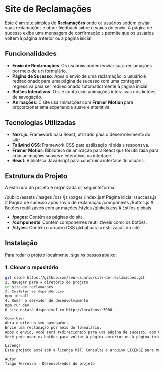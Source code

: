 # Site de Reclamações

Este é um site simples de **Reclamações** onde os usuários podem enviar suas reclamações e obter feedback sobre o status do envio. A página de sucesso exibe uma mensagem de confirmação e permite que os usuários voltem à página anterior ou à página inicial.

## Funcionalidades

- **Envio de Reclamações**: Os usuários podem enviar suas reclamações por meio de um formulário.
- **Página de Sucesso**: Após o envio de uma reclamação, o usuário é redirecionado para uma página de sucesso com uma contagem regressiva para ser redirecionado automaticamente à página inicial.
- **Botões Interativos**: O site conta com animações interativas nos botões de navegação.
- **Animações**: O site usa animações com **Framer Motion** para proporcionar uma experiência suave e interativa.

## Tecnologias Utilizadas

- **Next.js**: Framework para React, utilizado para o desenvolvimento do site.
- **Tailwind CSS**: Framework CSS para estilização rápida e responsiva.
- **Framer Motion**: Biblioteca de animação para React que foi utilizada para criar animações suaves e interativas na interface.
- **React**: Biblioteca JavaScript para construir a interface do usuário.

## Estrutura do Projeto

A estrutura do projeto é organizada da seguinte forma:

/public /assets /images /css /js /pages /index.js # Página inicial /success.js # Página de sucesso após envio de reclamação /components /Button.js # Botões reutilizáveis com animações /styles /globals.css # Estilos globais


- **/pages**: Contém as páginas do site.
- **/components**: Contém componentes reutilizáveis como os botões.
- **/styles**: Contém o arquivo CSS global para a estilização do site.

## Instalação

Para rodar o projeto localmente, siga os passos abaixo:

### 1. Clonar o repositório

```bash
git clone https://github.com/seu-usuario/site-de-reclamacoes.git
2. Navegar para o diretório do projeto
cd site-de-reclamacoes
3. Instalar as dependências
npm install
4. Rodar o servidor de desenvolvimento
npm run dev
O site estará disponível em http://localhost:3000.

Como Usar
Abra o site no seu navegador.
Envie uma reclamação por meio do formulário.
Após o envio, você será redirecionado para uma página de sucesso, com uma mensagem de confirmação e um contador regressivo.
Você pode usar os botões para voltar à página anterior ou à página inicial.

Licença
Este projeto está sob a licença MIT. Consulte o arquivo LICENSE para mais detalhes.

Autor
Tiago Ferreira - Desenvolvedor do projeto
